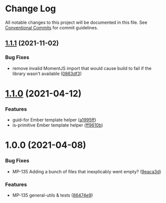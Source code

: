# Change Log

All notable changes to this project will be documented in this file.
See [Conventional Commits](https://conventionalcommits.org) for commit guidelines.

## [1.1.1](https://bitbucket.nsf.gov/scm/nsf-fe/utility-library/compare/@nsf/general-utils@1.1.0...@nsf/general-utils@1.1.1) (2021-11-02)


### Bug Fixes

* remove invalid MomentJS import that would cause build to fail if the library wasn't available ([0863df3](https://bitbucket.nsf.gov/scm/nsf-fe/utility-library/commits/0863df3e61a6e5859ba38f6e13d2854dc4f14d88))





# [1.1.0](https://bitbucket.nsf.gov/scm/nsf-fe/utility-library/compare/@nsf/general-utils@1.0.0...@nsf/general-utils@1.1.0) (2021-04-12)


### Features

* guid-for Ember template helper ([a1995ff](https://bitbucket.nsf.gov/scm/nsf-fe/utility-library/commits/a1995ffaa9e7e9d318c79e841429b508df7aebfb))
* is-primitive Ember template helper ([ff9610b](https://bitbucket.nsf.gov/scm/nsf-fe/utility-library/commits/ff9610ba14e6152df66b13dfb2de731c561aa267))





# 1.0.0 (2021-04-08)


### Bug Fixes

* MP-135 Adding a bunch of files that inexplicably went empty? ([9eaca3d](https://bitbucket.nsf.gov/scm/nsf-fe/utility-library/commits/9eaca3d545129c778f102c5a74e394148fe387ac))


### Features

* MP-135 general-utils & tests ([86474e9](https://bitbucket.nsf.gov/scm/nsf-fe/utility-library/commits/86474e9adf3c8c6d49ae247ecdb15959882ec8b6))
